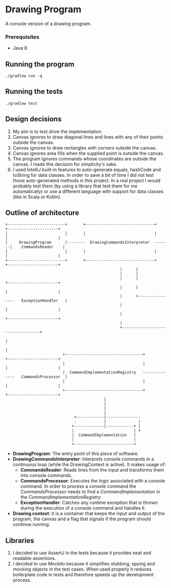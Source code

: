 # Drawing Program

A console version of a drawing program.

### Prerequisites

- Java 8.

## Running the program

```
./gradlew run -q
```

## Running the tests

```
./gradlew test
```

## Design decisions 

1. My aim is to test drive the implementation.
2. Canvas ignores to draw diagonal lines and lines with any of their points outside the canvas.
3. Canvas ignores to draw rectangles with corners outside the canvas.
4. Canvas ignores area fills when the supplied point is outside the canvas.
5. The program ignores commands whose coordinates are outside the canvas. I made this decision for simplicity's sake.
6. I used IntelliJ built-in features to auto-generate equals, hashCode and toString for data classes. 
In order to save a bit of time I did not test those auto-generated methods in this project. 
In a real project I would probably test them (by using a library that test them for me automatically)
or use a different language with support for data classes (like in Scala or Kotlin).

## Outline of architecture

```                                                                                                                                                                                    
+-------------------------+       +------------------------------+      +----------------------+                                                                                       
|                         |       |                              |      |                      |                                                                                       
|     DrawingProgram      |--------  DrawingCommandsInterpreter  -------|    CommandsReader    |                                                                                       
|                         |       |                              |      |                      |                                                                                       
+-------------------------+       +------------------------------+      +----------------------+                                                                                       
                                                  |      |                                                                                                                             
                                                  |      |                                                                                                                             
                                                  |      |               +----------------------+                                                                                      
                                                  |      |               |                      |                                                                                      
                                                  |      +----------------   ExceptionHandler   |                                                                                      
                                                  |                      |                      |                                                                                      
                                                  |                      +----------------------+                                                                                      
                                                  |                                                                                                                                    
                                                  +----------------------------------+                                                                                                 
                                                                                     |                                                                                                 
                                                                                     |                                                                                                 
                         +----------------------------------+            +----------------------+                                                                                      
                         |                                  |            |                      |                                                                                      
                         |  CommandImplementationRegistry   --------------   CommandsProcessor  |                                                                                      
                         |                                  |            |                      |                                                                                      
                         +----------------------------------+            +----------------------+                                                                                      
                                           |                                                                                                                                           
                                           |                                                                                                                                           
                                           |                                                                                                                                           
                                           |                                                                                                                                           
                              +------------|---------------                                                                                                                            
                              -            |              |                                                                                                                            
                             +-------------|------------+ |                                                                                                                            
                             |                          | +                                                                                                                            
                             |  CommandImplementation   |                                                                                                                              
                             |                          |                                                                                                                              
                             +--------------------------+                                                                                                                                                                                                                                                                                                                                                                                                                                                                                                       
```

- **DrawingProgram**: The entry point of this piece of software.
- **DrawingCommandsInterpreter**: Interprets console commands in a continuous loop (while the DrawingContext is active). It makes usage of:
    - **CommandsReader**: Reads lines from the input and transforms them into console commands.
    - **CommandsProcessor**: Executes the logic associated with a console command. 
    In order to process a console command the _CommandsProcessor_ needs to find a *CommandImplementation* in the *CommandImplementationRegistry*.
    - **ExceptionHandler**: Catches any runtime exception that is thrown during the execution of a console command 
    and handles it.
- **Drawing context**: It is a container that keeps the input and output of the program, 
the canvas and a flag that signals if the program should continue running.


## Libraries
1. I decided to use AssertJ in the tests because it provides neat and readable assertions.
2. I decided to use Mockito because it simplifies stubbing, spying and mocking objects in the test cases. 
When used properly it reduces boilerplate code in tests and therefore speeds up the development process.